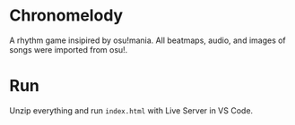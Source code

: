 # Chronomelody
A rhythm game insipired by osu!mania. All beatmaps, audio, and images of songs were imported from osu!.
# Run
Unzip everything and run `index.html` with Live Server in VS Code.
